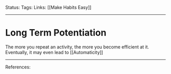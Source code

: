 Status:
Tags:
Links: [[Make Habits Easy]]
___
# Long Term Potentiation
The more you repeat an activity, the more you become efficient at it. Eventually, it may even lead to [[Automaticity]]
___
References: